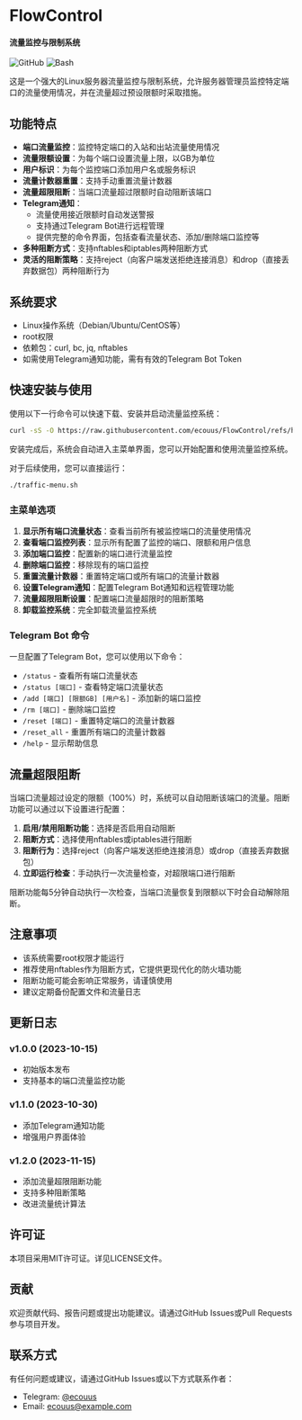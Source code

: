 # FlowControl
#### 流量监控与限制系统

![GitHub](https://img.shields.io/badge/license-MIT-blue)
![Bash](https://img.shields.io/badge/language-bash-green)

这是一个强大的Linux服务器流量监控与限制系统，允许服务器管理员监控特定端口的流量使用情况，并在流量超过预设限额时采取措施。

## 功能特点

- **端口流量监控**：监控特定端口的入站和出站流量使用情况
- **流量限额设置**：为每个端口设置流量上限，以GB为单位
- **用户标识**：为每个监控端口添加用户名或服务标识
- **流量计数器重置**：支持手动重置流量计数器
- **流量超限阻断**：当端口流量超过限额时自动阻断该端口
- **Telegram通知**：
  - 流量使用接近限额时自动发送警报
  - 支持通过Telegram Bot进行远程管理
  - 提供完整的命令界面，包括查看流量状态、添加/删除端口监控等
- **多种阻断方式**：支持nftables和iptables两种阻断方式
- **灵活的阻断策略**：支持reject（向客户端发送拒绝连接消息）和drop（直接丢弃数据包）两种阻断行为

## 系统要求

- Linux操作系统（Debian/Ubuntu/CentOS等）
- root权限
- 依赖包：curl, bc, jq, nftables
- 如需使用Telegram通知功能，需有有效的Telegram Bot Token

## 快速安装与使用
使用以下一行命令可以快速下载、安装并启动流量监控系统：

```bash
curl -sS -O https://raw.githubusercontent.com/ecouus/FlowControl/refs/heads/main/traffic-menu.sh && sudo chmod +x traffic-menu.sh && ./traffic-menu.sh
```

安装完成后，系统会自动进入主菜单界面，您可以开始配置和使用流量监控系统。

对于后续使用，您可以直接运行：

```bash
./traffic-menu.sh
```

### 主菜单选项

1. **显示所有端口流量状态**：查看当前所有被监控端口的流量使用情况
2. **查看端口监控列表**：显示所有配置了监控的端口、限额和用户信息
3. **添加端口监控**：配置新的端口进行流量监控
4. **删除端口监控**：移除现有的端口监控
5. **重置流量计数器**：重置特定端口或所有端口的流量计数器
6. **设置Telegram通知**：配置Telegram Bot通知和远程管理功能
7. **流量超限阻断设置**：配置端口流量超限时的阻断策略
9. **卸载监控系统**：完全卸载流量监控系统

### Telegram Bot 命令

一旦配置了Telegram Bot，您可以使用以下命令：

- `/status` - 查看所有端口流量状态
- `/status [端口]` - 查看特定端口流量状态
- `/add [端口] [限额GB] [用户名]` - 添加新的端口监控
- `/rm [端口]` - 删除端口监控
- `/reset [端口]` - 重置特定端口的流量计数器
- `/reset_all` - 重置所有端口的流量计数器
- `/help` - 显示帮助信息

## 流量超限阻断

当端口流量超过设定的限额（100%）时，系统可以自动阻断该端口的流量。阻断功能可以通过以下设置进行配置：

1. **启用/禁用阻断功能**：选择是否启用自动阻断
2. **阻断方式**：选择使用nftables或iptables进行阻断
3. **阻断行为**：选择reject（向客户端发送拒绝连接消息）或drop（直接丢弃数据包）
4. **立即运行检查**：手动执行一次流量检查，对超限端口进行阻断

阻断功能每5分钟自动执行一次检查，当端口流量恢复到限额以下时会自动解除阻断。

## 注意事项

- 该系统需要root权限才能运行
- 推荐使用nftables作为阻断方式，它提供更现代化的防火墙功能
- 阻断功能可能会影响正常服务，请谨慎使用
- 建议定期备份配置文件和流量日志

## 更新日志

### v1.0.0 (2023-10-15)
- 初始版本发布
- 支持基本的端口流量监控功能

### v1.1.0 (2023-10-30)
- 添加Telegram通知功能
- 增强用户界面体验

### v1.2.0 (2023-11-15)
- 添加流量超限阻断功能
- 支持多种阻断策略
- 改进流量统计算法

## 许可证

本项目采用MIT许可证。详见LICENSE文件。

## 贡献

欢迎贡献代码、报告问题或提出功能建议。请通过GitHub Issues或Pull Requests参与项目开发。

## 联系方式

有任何问题或建议，请通过GitHub Issues或以下方式联系作者：

- Telegram: [@ecouus](https://t.me/ecouus)
- Email: ecouus@example.com
